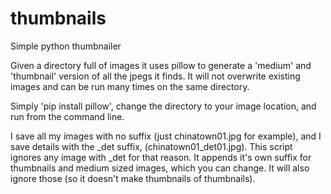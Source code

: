 # thumbnails
Simple python thumbnailer

Given a directory full of images it uses pillow to generate a 'medium' and 'thumbnail' version of all the jpegs it finds. It will not overwrite existing images and can be run many times on the same directory.

Simply 'pip install pillow', change the directory to your image location, and run from the command line.

I save all my images with no suffix (just chinatown01.jpg for example), and I save details with the \_det suffix, (chinatown01_det01.jpg). This script ignores any image with \_det for that reason. It appends it's own suffix for thumbnails and medium sized images, which you can change. It will also ignore those (so it doesn't make thumbnails of thumbnails).

